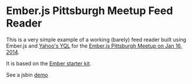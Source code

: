 Ember.js Pittsburgh Meetup Feed Reader
===========

This is a very simple example of a working (barely) feed reader built using Ember.js and [Yahoo's YQL](http://developer.yahoo.com/yql/) for the [Ember.js Pittsburgh Meetup on Jan 16, 2014](http://www.meetup.com/Ember-js-Pittsburgh/events/158351342/).

It is based on the [Ember starter kit](https://github.com/emberjs/starter-kit).

See a jsbin [demo](http://emberjs.jsbin.com/eLOQAKe/1/edit)